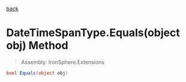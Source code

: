 ﻿

[back](/IronSphere.Extensions/types/DateTimeSpanType)

# DateTimeSpanType.Equals(object obj) Method

> Assembly: IronSphere.Extensions

```csharp
bool Equals(object obj)
```



 